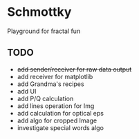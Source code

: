 # Schmottky
Playground for fractal fun

## TODO
* ~~add sender/receiver for raw data output~~
* add receiver for matplotlib
* add Grandma's recipes
* add UI
* add P/Q calculation
* add lines operation for Img
* add calculation for optical eps
* add algo for cropped Image
* investigate special words algo